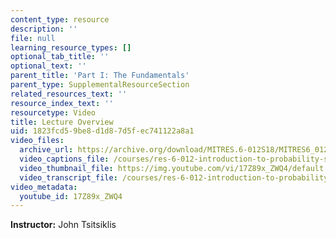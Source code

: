 ```yaml
---
content_type: resource
description: ''
file: null
learning_resource_types: []
optional_tab_title: ''
optional_text: ''
parent_title: 'Part I: The Fundamentals'
parent_type: SupplementalResourceSection
related_resources_text: ''
resource_index_text: ''
resourcetype: Video
title: Lecture Overview
uid: 1823fcd5-9be8-d1d8-7d5f-ec741122a8a1
video_files:
  archive_url: https://archive.org/download/MITRES.6-012S18/MITRES6_012S18_L07-01_300k.mp4
  video_captions_file: /courses/res-6-012-introduction-to-probability-spring-2018/dcffad9c22b759e3afdee7adb973e173_17Z89x_ZWQ4.vtt
  video_thumbnail_file: https://img.youtube.com/vi/17Z89x_ZWQ4/default.jpg
  video_transcript_file: /courses/res-6-012-introduction-to-probability-spring-2018/6f1c18b68af16648a7c985211aa118ff_17Z89x_ZWQ4.pdf
video_metadata:
  youtube_id: 17Z89x_ZWQ4
---
```


**Instructor:** John Tsitsiklis